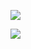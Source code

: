 

![](https://pic.superbed.cn/item/5e09ab5076085c3289b05d52.jpg)

![](https://pic.superbed.cn/item/5e09ab6176085c3289b06002.jpg)

